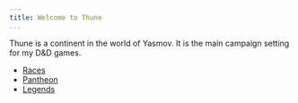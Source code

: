 ```yaml
---
title: Welcome to Thune
...
```


Thune is a continent in the world of Yasmov.
It is the main campaign setting for my D&D games.

- [Races](./races/index.html)
- [Pantheon](./pantheon/index.html)
- [Legends](./legends/index.html)
